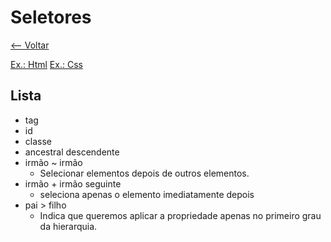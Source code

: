 # Seletores

[<-- Voltar](../README.md)

[Ex.: Html](../src/home.html)
[Ex.: Css](../src/home.css)

## Lista

- tag
- id
- classe
- ancestral descendente
- irmão ~ irmão
  - Selecionar elementos depois de outros elementos.
- irmão + irmão seguinte
  - seleciona apenas o elemento imediatamente depois
- pai > filho
  -  Indica que queremos aplicar a propriedade apenas no primeiro grau da hierarquia.
